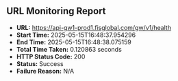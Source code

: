 ## URL Monitoring Report

- **URL:** https://api-gw1-prod1.fisglobal.com/gw/v1/health
- **Start Time:** 2025-05-15T16:48:37.954296
- **End Time:** 2025-05-15T16:48:38.075159
- **Total Time Taken:** 0.120863 seconds
- **HTTP Status Code:** 200
- **Status:** Success
- **Failure Reason:** N/A
